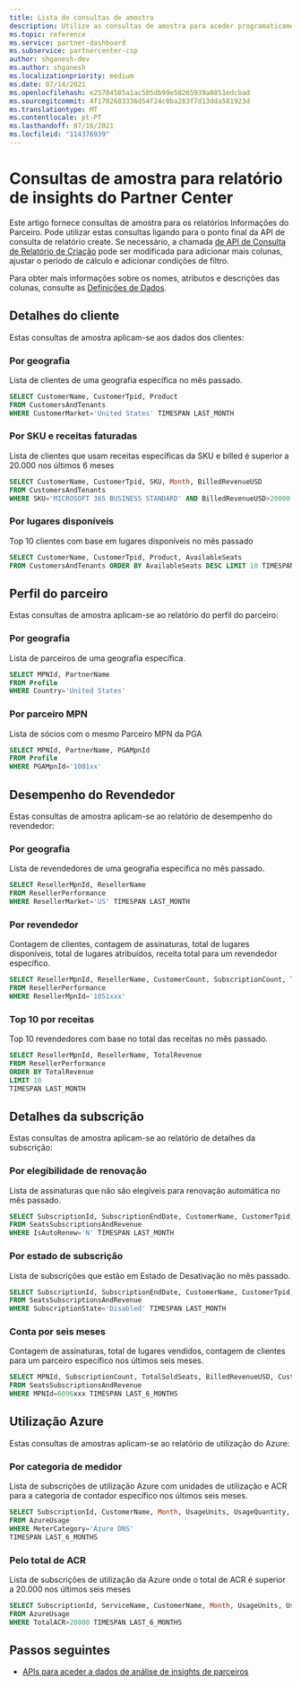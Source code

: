 ```yaml
---
title: Lista de consultas de amostra
description: Utilize as consultas de amostra para aceder programaticamente aos dados de análise de insights de parceiros.
ms.topic: reference
ms.service: partner-dashboard
ms.subservice: partnercenter-csp
author: shganesh-dev
ms.author: shganesh
ms.localizationpriority: medium
ms.date: 07/14/2021
ms.openlocfilehash: e25784585a1ac505db99e58265939a8851edcbad
ms.sourcegitcommit: 4f1702683336d54f24c0ba283f7d13dda581923d
ms.translationtype: MT
ms.contentlocale: pt-PT
ms.lasthandoff: 07/16/2021
ms.locfileid: "114376939"
---
```

# <a name="sample-queries-for-partner-center-insights-report"></a>Consultas de amostra para relatório de insights do Partner Center

Este artigo fornece consultas de amostra para os relatórios Informações do Parceiro. Pode utilizar estas consultas ligando para o ponto final da API de consulta de relatório create. Se necessário, a chamada [de API de Consulta de Relatório de Criação](insights-programmatic-access-paradigm.md#create-report-query-api) pode ser modificada para adicionar mais colunas, ajustar o período de cálculo e adicionar condições de filtro.

Para obter mais informações sobre os nomes, atributos e descrições das colunas, consulte as [Definições de Dados](insights-data-definitions.md).

## <a name="customer-details"></a>Detalhes do cliente

Estas consultas de amostra aplicam-se aos dados dos clientes:

### <a name="by-geography"></a>Por geografia

Lista de clientes de uma geografia específica no mês passado.

```sql
SELECT CustomerName, CustomerTpid, Product 
FROM CustomersAndTenants 
WHERE CustomerMarket='United States' TIMESPAN LAST_MONTH
```

### <a name="by-sku-and-billed-revenue"></a>Por SKU e receitas faturadas

Lista de clientes que usam receitas específicas da SKU e billed é superior a 20.000 nos últimos 6 meses

```sql
SELECT CustomerName, CustomerTpid, SKU, Month, BilledRevenueUSD 
FROM CustomersAndTenants 
WHERE SKU='MICROSOFT 365 BUSINESS STANDARD' AND BilledRevenueUSD>20000 TIMESPAN LAST_6_MONTHS
```

### <a name="by-available-seats"></a>Por lugares disponíveis

Top 10 clientes com base em lugares disponíveis no mês passado

```sql
SELECT CustomerName, CustomerTpid, Product, AvailableSeats 
FROM CustomersAndTenants ORDER BY AvailableSeats DESC LIMIT 10 TIMESPAN LAST_MONTH
```

## <a name="partner-profile"></a>Perfil do parceiro

Estas consultas de amostra aplicam-se ao relatório do perfil do parceiro:

### <a name="by-geography"></a>Por geografia

Lista de parceiros de uma geografia específica.

```sql
SELECT MPNId, PartnerName 
FROM Profile 
WHERE Country='United States'
```

### <a name="by-mpn-partner"></a>Por parceiro MPN

Lista de sócios com o mesmo Parceiro MPN da PGA

```sql
SELECT MPNId, PartnerName, PGAMpnId 
FROM Profile 
WHERE PGAMpnId='1001xx'
```

## <a name="reseller-performance"></a>Desempenho do Revendedor

Estas consultas de amostra aplicam-se ao relatório de desempenho do revendedor:

### <a name="by-geography"></a>Por geografia

Lista de revendedores de uma geografia específica no mês passado.

```sql
SELECT ResellerMpnId, ResellerName 
FROM ResellerPerformance 
WHERE ResellerMarket='US' TIMESPAN LAST_MONTH
```

### <a name="by-reseller"></a>Por revendedor

Contagem de clientes, contagem de assinaturas, total de lugares disponíveis, total de lugares atribuídos, receita total para um revendedor específico.

```sql
SELECT ResellerMpnId, ResellerName, CustomerCount, SubscriptionCount, TotalAvailableSeats, TotalAssignedSeats, TotalRevenue 
FROM ResellerPerformance 
WHERE ResellerMpnId='1051xxx'
```

### <a name="top-10-by-revenue"></a>Top 10 por receitas

Top 10 revendedores com base no total das receitas no mês passado.

```sql
SELECT ResellerMpnId, ResellerName, TotalRevenue 
FROM ResellerPerformance 
ORDER BY TotalRevenue 
LIMIT 10 
TIMESPAN LAST_MONTH
```

## <a name="subscription-details"></a>Detalhes da subscrição

Estas consultas de amostra aplicam-se ao relatório de detalhes da subscrição:

### <a name="by-renewal-eligibility"></a>Por elegibilidade de renovação

Lista de assinaturas que não são elegíveis para renovação automática no mês passado.

```sql
SELECT SubscriptionId, SubscriptionEndDate, CustomerName, CustomerTpid, Product 
FROM SeatsSubscriptionsAndRevenue 
WHERE IsAutoRenew='N' TIMESPAN LAST_MONTH
```

### <a name="by-subscription-state"></a>Por estado de subscrição

Lista de subscrições que estão em Estado de Desativação no mês passado.

```sql
SELECT SubscriptionId, SubscriptionEndDate, CustomerName, CustomerTpid, Product 
FROM SeatsSubscriptionsAndRevenue 
WHERE SubscriptionState='Disabled' TIMESPAN LAST_MONTH
```

### <a name="counts-for-six-months"></a>Conta por seis meses

Contagem de assinaturas, total de lugares vendidos, contagem de clientes para um parceiro específico nos últimos seis meses.

```sql
SELECT MPNId, SubscriptionCount, TotalSoldSeats, BilledRevenueUSD, CustomerCount 
FROM SeatsSubscriptionsAndRevenue 
WHERE MPNId=6096xxx TIMESPAN LAST_6_MONTHS
```

## <a name="azure-usage"></a>Utilização Azure

Estas consultas de amostras aplicam-se ao relatório de utilização do Azure:

### <a name="by-meter-category"></a>Por categoria de medidor

Lista de subscrições de utilização Azure com unidades de utilização e ACR para a categoria de contador específico nos últimos seis meses.

```sql
SELECT SubscriptionId, CustomerName, Month, UsageUnits, UsageQuantity, TotalACR 
FROM AzureUsage 
WHERE MeterCategory='Azure DNS' 
TIMESPAN LAST_6_MONTHS
```

### <a name="by-total-acr"></a>Pelo total de ACR

Lista de subscrições de utilização da Azure onde o total de ACR é superior a 20.000 nos últimos seis meses

```sql
SELECT SubscriptionId, ServiceName, CustomerName, Month, UsageUnits, UsageQuantity, TotalACR 
FROM AzureUsage 
WHERE TotalACR>20000 TIMESPAN LAST_6_MONTHS
```

## <a name="next-steps"></a>Passos seguintes

- [APIs para aceder a dados de análise de insights de parceiros](insights-programmatic-analytics-available-api.md)